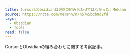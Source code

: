 ```yaml
---
title: CursorとObsidianは理想の組み合わせではなかった｜Mekann
source: https://note.com/mekann/n/n5765bdb9d2fd
tags:
  - Obsidian
  - Tools
read: false
---
```

CursorとObsidianの組み合わせに関する考察記事。